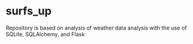 # surfs_up
Repository is based on analysis of weather data  analysis with the use of SQLite, SQLAlchemy, and Flask
